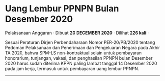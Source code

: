 Uang Lembur PPNPN Bulan Desember 2020
=====================================

Pelaksanaan Anggaran · Dibuat **20 DECEMBER 2020** · Dilihat **226 kali** ·

Sesuai Peraturan Dirjen Perbendaharaan Nomor PER-20/PB/2020 tentang Pedoman Pelaksanaan dan Penerimaan dan Pengeluaran Negara pada Akhir TA 2020, bahwa SPM-LS non-kontraktual selain untuk pembayaran honorarium, tunjangan, vakasi, dan penghasilan PPNPN bulan Desember 2020 harus sudah diterima KPPN paling lambat tanggal 14 Desember 2020 pada jam kerja, termasuk untuk pembayaran uang lembur PPNPN.   

  
  
  

* * *